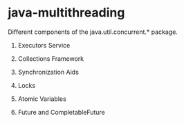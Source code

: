 # java-multithreading

Different components of the java.util.concurrent.* package.

1. Executors Service

2. Collections Framework

3. Synchronization Aids

4. Locks

5. Atomic Variables

6. Future and CompletableFuture